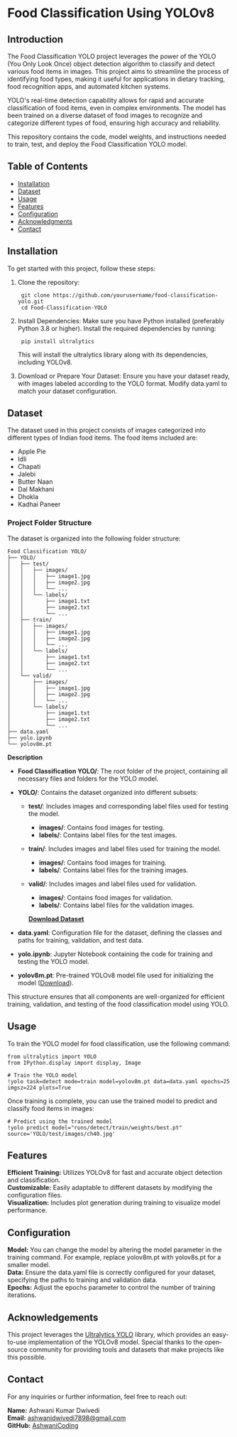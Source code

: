 # Food Classification Using YOLOv8

## Introduction

The Food Classification YOLO project leverages the power of the YOLO (You Only Look Once) object detection algorithm to classify and detect various food items in images. This project aims to streamline the process of identifying food types, making it useful for applications in dietary tracking, food recognition apps, and automated kitchen systems.

YOLO's real-time detection capability allows for rapid and accurate classification of food items, even in complex environments. The model has been trained on a diverse dataset of food images to recognize and categorize different types of food, ensuring high accuracy and reliability.

This repository contains the code, model weights, and instructions needed to train, test, and deploy the Food Classification YOLO model.

## Table of Contents
- [Installation](#installation)
- [Dataset](#dataset)
- [Usage](#usage)
- [Features](#features)
- [Configuration](#configuration)
- [Acknowledgments](#acknowledgments)
- [Contact](#contact)

## Installation

To get started with this project, follow these steps:

1. Clone the repository:

        git clone https://github.com/yourusername/food-classification-yolo.git
        cd Food-Classification-YOLO


2. Install Dependencies:
   Make sure you have Python installed (preferably Python 3.8 or higher). Install the required dependencies by running:

        pip install ultralytics

    This will install the ultralytics library along with its dependencies, including YOLOv8.

3. Download or Prepare Your Dataset:
   Ensure you have your dataset ready, with images labeled according to the YOLO format. Modify data.yaml to match your dataset configuration.

## Dataset

 The dataset used in this project consists of images categorized into different types of Indian food items. The food items included are:

 - Apple Pie
 - Idli
 - Chapati
 - Jalebi
 - Butter Naan
 - Dal Makhani
 - Dhokla
 - Kadhai Paneer

 ### Project Folder Structure

  The dataset is organized into the following folder structure:
  ```
Food Classification YOLO/
├── YOLO/
│   ├── test/
│   │   ├── images/
│   │   │   ├── image1.jpg
│   │   │   ├── image2.jpg
│   │   │   └── ...
│   │   └── labels/
│   │       ├── image1.txt
│   │       ├── image2.txt
│   │       └── ...
│   ├── train/
│   │   ├── images/
│   │   │   ├── image1.jpg
│   │   │   ├── image2.jpg
│   │   │   └── ...
│   │   └── labels/
│   │       ├── image1.txt
│   │       ├── image2.txt
│   │       └── ...
│   └── valid/
│       ├── images/
│       │   ├── image1.jpg
│       │   ├── image2.jpg
│       │   └── ...
│       └── labels/
│           ├── image1.txt
│           ├── image2.txt
│           └── ...
├── data.yaml
├── yolo.ipynb
└── yolov8m.pt
```

 **Description**

- **Food Classification YOLO/**: The root folder of the project, containing all necessary files and folders for the YOLO model.
  
- **YOLO/**: Contains the dataset organized into different subsets:
  - **test/**: Includes images and corresponding label files used for testing the model.
    - **images/**: Contains food images for testing.
    - **labels/**: Contains label files for the test images.
  - **train/**: Includes images and label files used for training the model.
    - **images/**: Contains food images for training.
    - **labels/**: Contains label files for the training images.
  - **valid/**: Includes images and label files used for validation.
    - **images/**: Contains food images for validation.
    - **labels/**: Contains label files for the validation images.

    [**Download Dataset**](https://drive.google.com/drive/folders/1xXFvhGCkcrFYWya74-50FxtzEnnSeq2M?usp=drive_link)

- **data.yaml**: Configuration file for the dataset, defining the classes and paths for training, validation, and test data.

- **yolo.ipynb**: Jupyter Notebook containing the code for training and testing the YOLO model.

- **yolov8m.pt**: Pre-trained YOLOv8 model file used for initializing the model ([Download](https://github.com/ultralytics/assets/releases/download/v8.2.0/yolov8m.pt)).

This structure ensures that all components are well-organized for efficient training, validation, and testing of the food classification model using YOLO.
  
        

## Usage

  To train the YOLO model for food classification, use the following command:

    from ultralytics import YOLO
    from IPython.display import display, Image

    # Train the YOLO model
    !yolo task=detect mode=train model=yolov8m.pt data=data.yaml epochs=25 imgsz=224 plots=True


  Once training is complete, you can use the trained model to predict and classify food items in images:

    # Predict using the trained model
    !yolo predict model="runs/detect/train/weights/best.pt" source='YOLO/test/images/ch40.jpg'


## Features

  **Efficient Training:** Utilizes YOLOv8 for fast and accurate object detection and classification.  
  **Customizable:** Easily adaptable to different datasets by modifying the configuration files.  
  **Visualization:** Includes plot generation during training to visualize model performance.  

## Configuration

  **Model:** You can change the model by altering the model parameter in the training command. For example, replace yolov8m.pt with yolov8s.pt for a smaller model.  
  **Data:** Ensure the data.yaml file is correctly configured for your dataset, specifying the paths to training and validation data.  
  **Epochs:** Adjust the epochs parameter to control the number of training iterations.  

## Acknowledgements

  This project leverages the [Ultralytics YOLO](https://ultralytics.com/) library, which provides an easy-to-use implementation of the YOLOv8 model. Special thanks to the open-source    community for providing tools and datasets that make projects like this possible.

## Contact

For any inquiries or further information, feel free to reach out:

**Name:** Ashwani Kumar Dwivedi  
**Email:** ashwanidwivedi7898@gmail.com  
**GitHub:** [AshwaniCoding](https://github.com/AshwaniCoding)  
